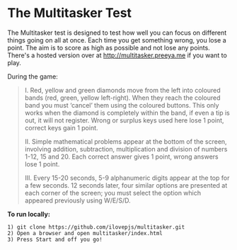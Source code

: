 The Multitasker Test 
=========

The Multitasker test is designed to test how well you can focus on different things going on all at once. Each time you get something wrong, you lose a point. The aim is to score as high as possible and not lose any points. There's a hosted version over at http://multitasker.preeya.me if you want to play.

During the game:

> 
> I. Red, yellow and green diamonds move from the left into coloured bands (red, green, yellow left-right). When they reach the coloured band you must ‘cancel’ them using the coloured buttons. This only works when the diamond is completely within the band, if even a tip is out, it will not register. Wrong or surplus keys used here lose 1 point, correct keys gain 1 point.
> 
> II. Simple mathematical problems appear at the bottom of the screen, involving addition, subtraction, multiplication and division of numbers 1-12, 15 and 20.
Each correct answer gives 1 point, wrong answers lose 1 point.
> 
> III. Every 15-20 seconds, 5-9 alphanumeric digits appear at the top for a few seconds. 12 seconds later, four similar options are presented at each corner of the screen; you must select the option which appeared previously using W/E/S/D.

**To run locally:**

    1) git clone https://github.com/ilovepjs/multitasker.git
    2) Open a browser and open multitasker/index.html
    3) Press Start and off you go! 
